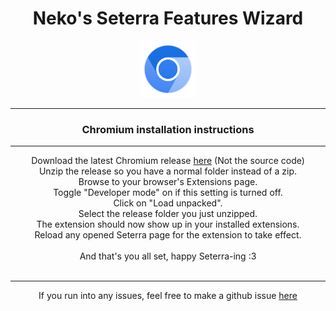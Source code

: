 <div align=center>
<h1> Neko's Seterra Features Wizard</h1>
<img src="./../chrome.png" width="18%">
<hr>
<h3>
Chromium installation instructions
</h3>
<hr>

Download the latest Chromium release <a href="https://github.com/NekoXIII/SeterraAddon/releases/latest" target="_blank">here</a> (Not the source code)<br>
Unzip the release so you have a normal folder instead of a zip.<br>
Browse to your browser's Extensions page.<br>
Toggle \"Developer mode\" on if this setting is turned off.<br>
Click on "Load unpacked".<br>
Select the release folder you just unzipped.<br>
The extension should now show up in your installed extensions.<br>
Reload any opened Seterra page for the extension to take effect.<br><br>
And that's you all set, happy Seterra-ing :3<br><br>
<hr>

If you run into any issues, feel free to make a github issue <a href="https://github.com/NekoXIII/SeterraAddon/issues" target="_blank">here</a><br>
</div>